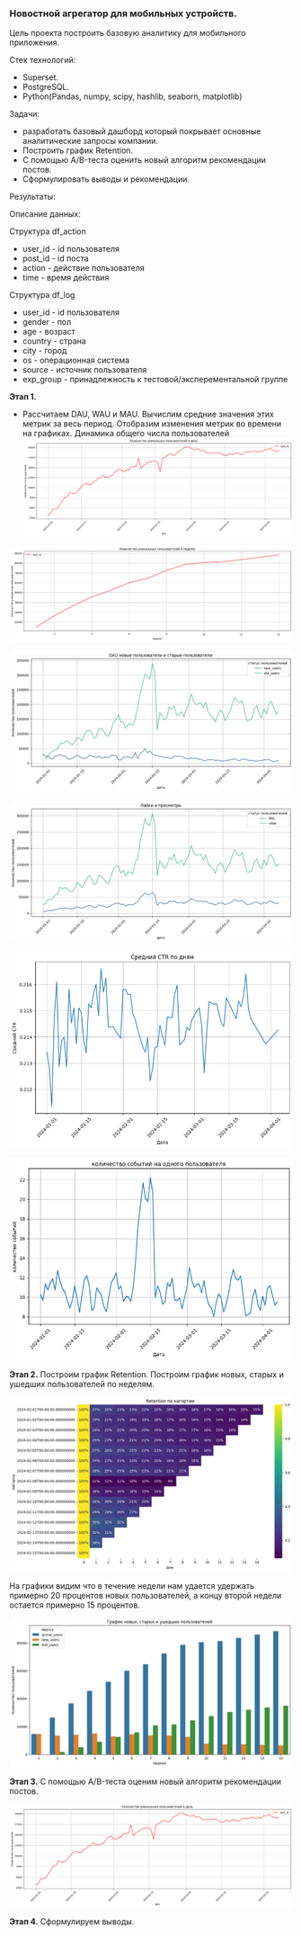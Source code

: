 ### Новостной агрегатор для мобильных устройств.

Цель проекта построить базовую аналитику для мобильного приложения.

Стек технологий:
- Superset.
- PostgreSQL.
- Python(Pandas, numpy, scipy, hashlib, seaborn, matplotlib) 

Задачи:
- разработать базовый дашборд который покрывает основные аналитические запросы компании.
- Построить график Retention.
- С помощью А/B-теста оценить новый алгоритм рекомендации постов.
- Сформулировать выводы и рекомендации.

Результаты:

Описание данных:

Структура df_action
* user_id - id пользователя
* post_id - id поста
* action - действие пользователя
* time - время действия

Структура df_log
* user_id - id пользователя
* gender - пол
* age - возраст
* country - страна
* city - город
* os - операционная система
* source - источник пользователя
* exp_group - принадлежность к тестовой/эксперементальной группе


**Этап 1.** 
- Рассчитаем DAU, WAU и MAU. Вычислим средние значения этих метрик за весь период. Отобразим изменения метрик 
во времени на графиках.
Динамика общего числа пользователей
![Количество уникальных пользователей в день](https://github.com/TODUR8/messenger/blob/main/diagram/1_diagram.png)


![Количество уникальных пользователей в неделю](https://github.com/TODUR8/messenger/blob/main/diagram/2_diagram.png)


![DAU новые пользователи и старые пользователи](https://github.com/TODUR8/messenger/blob/main/diagram/3_diagram.png)


![Лайки и просмотры](https://github.com/TODUR8/messenger/blob/main/diagram/4_diagram.png)


![Средний CTR по дням](https://github.com/TODUR8/messenger/blob/main/diagram/5_diagram.png)


![Количество событий на одного пользователя](https://github.com/TODUR8/messenger/blob/main/diagram/6_diagram.png)



**Этап 2.** 
Построим график Retention.
Построим график новых, старых и ушедших пользователей по неделям.

![Retention по кагортам](https://github.com/TODUR8/messenger/blob/main/diagram/7_diagram.png)

На графики видим что в течение недели нам удается удержать примерно 20 процентов новых пользователей, а концу второй недели остается примерно 15 процентов. 


![График новых, старых и ушедших пользователей](https://github.com/TODUR8/messenger/blob/main/diagram/8_diagram.png)

**Этап 3.** 
С помощью А/B-теста оценим новый алгоритм рекомендации постов.

![пример](https://github.com/TODUR8/messenger/blob/main/diagram/1_diagram.png)

**Этап 4.** 
Сформулируем выводы.
